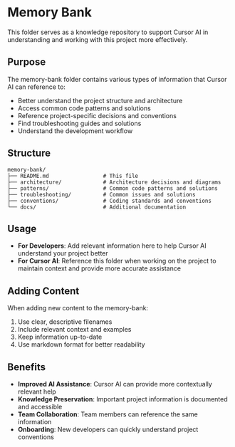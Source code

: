 # Memory Bank

This folder serves as a knowledge repository to support Cursor AI in understanding and working with this project more effectively.

## Purpose

The memory-bank folder contains various types of information that Cursor AI can reference to:

- Better understand the project structure and architecture
- Access common code patterns and solutions
- Reference project-specific decisions and conventions
- Find troubleshooting guides and solutions
- Understand the development workflow

## Structure

```
memory-bank/
├── README.md                 # This file
├── architecture/             # Architecture decisions and diagrams
├── patterns/                 # Common code patterns and solutions
├── troubleshooting/          # Common issues and solutions
├── conventions/              # Coding standards and conventions
└── docs/                     # Additional documentation
```

## Usage

- **For Developers**: Add relevant information here to help Cursor AI understand your project better
- **For Cursor AI**: Reference this folder when working on the project to maintain context and provide more accurate assistance

## Adding Content

When adding new content to the memory-bank:

1. Use clear, descriptive filenames
2. Include relevant context and examples
3. Keep information up-to-date
4. Use markdown format for better readability

## Benefits

- **Improved AI Assistance**: Cursor AI can provide more contextually relevant help
- **Knowledge Preservation**: Important project information is documented and accessible
- **Team Collaboration**: Team members can reference the same information
- **Onboarding**: New developers can quickly understand project conventions
